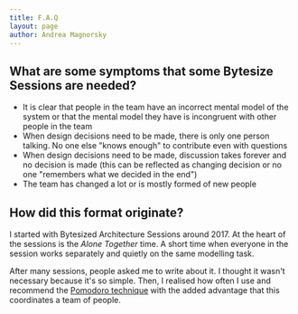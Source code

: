 ```yaml
---
title: F.A.Q
layout: page
author: Andrea Magnorsky
---
```


## What are some symptoms that some Bytesize Sessions are needed?

* It is clear that people in the team have an incorrect mental model of the system or that the mental model they have is incongruent with other people in the team
* When design decisions need to be made, there is only one person talking. No one else "knows enough" to contribute even with questions
* When design decisions need to be made, discussion takes forever and no decision is made (this can be reflected as changing decision or no one "remembers what we decided in the end")
* The team has changed a lot or is mostly formed of new people

## How did this format originate?

I started with Bytesized Architecture Sessions around 2017. At the heart of the sessions is the   _Alone Together_ time. A short time when everyone in the session works separately and quietly on the same modelling task. 

After many sessions, people asked me to write about it. I thought it wasn't necessary because it's so simple. Then,  I realised how often I use and recommend the [Pomodoro technique](https://en.wikipedia.org/wiki/Pomodoro_Technique) with the added advantage that this coordinates a team of people.